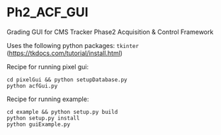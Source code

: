 # Ph2_ACF_GUI
Grading GUI for CMS Tracker Phase2 Acquisition &amp; Control Framework

Uses the following python packages: `tkinter` (https://tkdocs.com/tutorial/install.html)

Recipe for running pixel gui:
```
cd pixelGui && python setupDatabase.py
python acfGui.py
```

Recipe for running example:
```
cd example && python setup.py build
python setup.py install
python guiExample.py
```
